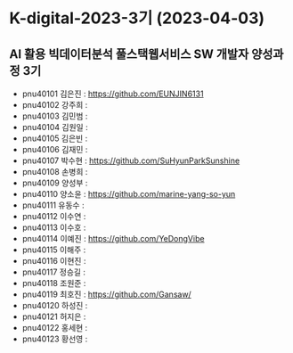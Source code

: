 # K-digital-2023-3기 (2023-04-03)
## AI 활용 빅데이터분석 풀스택웹서비스 SW 개발자 양성과정 3기

+ pnu40101	김은진 : https://github.com/EUNJIN6131
+ pnu40102	강주희 : 
+ pnu40103	김민범 : 
+ pnu40104	김원일 : 
+ pnu40105	김은빈 : 
+ pnu40106	김재민 : 
+ pnu40107	박수현 : https://github.com/SuHyunParkSunshine
+ pnu40108	손병희 : 
+ pnu40109	양성부 : 
+ pnu40110	양소윤 : https://github.com/marine-yang-so-yun
+ pnu40111	유동수 : 
+ pnu40112	이수연 : 
+ pnu40113	이수호 : 
+ pnu40114	이예진 : https://github.com/YeDongVibe
+ pnu40115	이해주 : 
+ pnu40116	이현진 : 
+ pnu40117	정승길 : 
+ pnu40118	조원준 : 
+ pnu40119	최호진 : https://github.com/Gansaw/
+ pnu40120	하성진 : 
+ pnu40121	허지은 : 
+ pnu40122	홍세현 : 
+ pnu40123	황선영 : 

